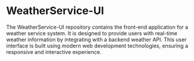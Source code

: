 # WeatherService-UI
The WeatherService-UI repository contains the front-end application for a weather service system. It is designed to provide users with real-time weather information by integrating with a backend weather API. This user interface is built using modern web development technologies, ensuring a responsive and interactive experience.
